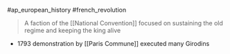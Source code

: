 #ap_european_history #french_revolution 

> A faction of the [[National Convention]] focused on sustaining the old regime and keeping the king alive

- 1793 demonstration by [[Paris Commune]] executed many Girodins